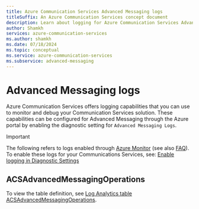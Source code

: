 ```yaml
---
title: Azure Communication Services Advanced Messaging logs
titleSuffix: An Azure Communication Services concept document
description: Learn about logging for Azure Communication Services Advanced Messaging.
author: Shamkh
services: azure-communication-services
ms.author: shamkh
ms.date: 07/18/2024
ms.topic: conceptual
ms.service: azure-communication-services
ms.subservice: advanced-messaging
---
```


# Advanced Messaging logs

Azure Communication Services offers logging capabilities that you can use to monitor and debug your Communication Services solution. These capabilities can be configured for Advanced Messaging through the Azure portal by enabling the diagnostic setting for `Advanced Messaging Logs`.

> [!IMPORTANT]
> The following refers to logs enabled through [Azure Monitor](/azure/azure-monitor/overview) (see also [FAQ](/azure/azure-monitor/overview#frequently-asked-questions)). To enable these logs for your Communications Services, see: [Enable logging in Diagnostic Settings](../analytics/enable-logging.md)

## ACSAdvancedMessagingOperations

To view the table definition, see [Log Analytics table ACSAdvancedMessagingOperations](/azure/azure-monitor/reference/tables/ACSAdvancedMessagingOperations).
